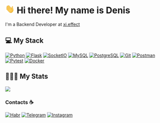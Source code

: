 


# <img src="https://raw.githubusercontent.com/ABSphreak/ABSphreak/master/gifs/Hi.gif"  width="30px"> Hi there! My name is Denis



I'm a Backend Developer at <a href="https://xieffect.ru/">xi.effect</a>



## 💻 My Stack
<a href="https://www.python.org/" target="_blank"><img src="https://img.shields.io/static/v1?style=for-the-badge&message=Python&color=262321&logo=Python&logoColor=3776AB&label=" alt="Python"></a>
<a href="https://flask.palletsprojects.com/en/2.2.x/" target="_blank"><img src="https://img.shields.io/static/v1?style=for-the-badge&message=Flask&color=262321&logo=Flask&logoColor=FFFFFF&label=" alt="Flask"></a>
<a href="https://socket.io/" target="_blank"><img src="https://img.shields.io/static/v1?style=for-the-badge&message=Socket.io&color=262321&logo=Socket.io&logoColor=FFFFFF&label=" alt="SocketIO"></a>
<a href="https://www.mysql.com/" target="_blank"><img src="https://img.shields.io/static/v1?style=for-the-badge&message=MySQL&color=262321&logo=MySQL&logoColor=4479A1&label=" alt="MySQL"></a>
<a href="https://www.postgresql.org/" target="_blank"><img src="https://img.shields.io/static/v1?style=for-the-badge&message=PostgreSQL&color=262321&logo=PostgreSQL&logoColor=4169E1&label=" alt="PostgreSQL"></a>
<a href="https://git-scm.com/" target="_blank"><img src="https://img.shields.io/static/v1?style=for-the-badge&message=Git&color=262321&logo=Git&logoColor=F05032&label=" alt="Git"></a>
<a href="https://www.postman.com/" target="_blank"><img src="https://img.shields.io/static/v1?style=for-the-badge&message=Postman&color=262321&logo=Postman&logoColor=FF6C37&label=" alt="Postman"></a>
<a href="https://docs.pytest.org/en/7.2.x/" target="_blank"><img src="https://img.shields.io/static/v1?style=for-the-badge&message=Pytest&color=262321&logo=Pytest&logoColor=0A9EDC&label=" alt="Pytest"></a>
<a href="https://www.docker.com/" target="_blank"><img src="https://img.shields.io/badge/docker-%230db7ed.svg?style=for-the-badge&message=Pytest&color=262321&logo=docker&logoColor=0A9EDC&label=" alt="Docker"></a>



## 👨🏻‍💻 My Stats
<span>
  <a href="https://github.com/anuraghazra/github-readme-stats">
    <img align="center" width=450 src="https://github-readme-stats.vercel.app/api?username=porebrikk&show_icons=true&count_private=true&theme=dark" />
  </a>
</span> 
<span> </span>



### Contacts :coffee:
<a target="_blank"  href="https://career.habr.com/porebrikk"><img src="https://img.shields.io/static/v1?style=for-the-badge&message=Habr&color=262321&logo=Habr&logoColor=3776AB&label=" alt="Habr"></a>
<a target="_blank"  href="https://t.me/porebrikk"><img src="https://img.shields.io/static/v1?style=for-the-badge&message=Telegram&color=262321&logo=Telegram&logoColor=3776AB&label=" alt="Telegram"></a>
<a target="_blank"  href="https://www.instagram.com/porebrikk/"><img  src="https://img.shields.io/static/v1?style=for-the-badge&message=Instagram&color=262321&logo=Instagram&logoColor=d96a6a&label=" alt="Instagram"></a>
